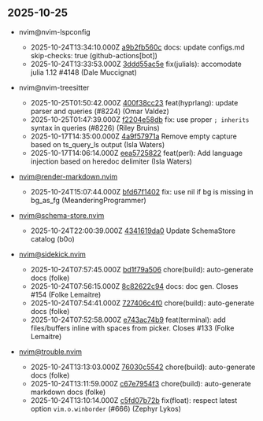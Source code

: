## 2025-10-25

* nvim@nvim-lspconfig
  - 2025-10-24T13:34:10.000Z [a9b2fb560c](https://github.com/neovim/nvim-lspconfig/commit/a9b2fb560c4ab22c10728fd5149dbd7b62aa4f69) docs: update configs.md skip-checks: true (github-actions[bot])
  - 2025-10-24T13:33:53.000Z [3ddd55ac5e](https://github.com/neovim/nvim-lspconfig/commit/3ddd55ac5eed414945ef51c5a65220996826f316) fix(julials): accomodate julia 1.12 #4148 (Dale Muccignat)

* nvim@nvim-treesitter
  - 2025-10-25T01:50:42.000Z [400f38cc23](https://github.com/nvim-treesitter/nvim-treesitter/commit/400f38cc23d89e1d8e77b11bccf830dfc74ec5fb) feat(hyprlang): update parser and queries (#8224) (Omar Valdez)
  - 2025-10-25T01:47:39.000Z [f2204e58db](https://github.com/nvim-treesitter/nvim-treesitter/commit/f2204e58dbb2031cb6783caa4541c4483edbb426) fix: use proper `; inherits` syntax in queries (#8226) (Riley Bruins)
  - 2025-10-17T14:35:00.000Z [4a9f57971a](https://github.com/nvim-treesitter/nvim-treesitter/commit/4a9f57971ae455f07922800973f2d0eccc818e3a) Remove empty capture based on ts_query_ls output (Isla Waters)
  - 2025-10-17T14:06:14.000Z [eea5725822](https://github.com/nvim-treesitter/nvim-treesitter/commit/eea5725822098255cc22233b053ba9d56aaf53b9) feat(perl): Add language injection based on heredoc delimiter (Isla Waters)

* nvim@render-markdown.nvim
  - 2025-10-24T15:07:44.000Z [bfd67f1402](https://github.com/MeanderingProgrammer/render-markdown.nvim/commit/bfd67f1402b97ac619cb538f4bbaed12a7fa89aa) fix: use nil if bg is missing in bg_as_fg (MeanderingProgrammer)

* nvim@schema-store.nvim
  - 2025-10-24T22:00:39.000Z [4341619da0](https://github.com/b0o/SchemaStore.nvim/commit/4341619da06779ae310ee9c3d6d70edfefed7152) Update SchemaStore catalog (b0o)

* nvim@sidekick.nvim
  - 2025-10-24T07:57:45.000Z [bd1f79a506](https://github.com/folke/sidekick.nvim/commit/bd1f79a506b7447d44873f78ffc0de7ea232bc88) chore(build): auto-generate docs (folke)
  - 2025-10-24T07:56:15.000Z [8c82622c94](https://github.com/folke/sidekick.nvim/commit/8c82622c94349c05483eccc721afd8d898b2b364) docs: doc gen. Closes #154 (Folke Lemaitre)
  - 2025-10-24T07:54:41.000Z [727406c4f0](https://github.com/folke/sidekick.nvim/commit/727406c4f0f8d690cd615e78932c676116af7fb9) chore(build): auto-generate docs (folke)
  - 2025-10-24T07:52:58.000Z [e743ac74b9](https://github.com/folke/sidekick.nvim/commit/e743ac74b90826d0b3a33f44c9906baa306e46b9) feat(terminal): add files/buffers inline with spaces from picker. Closes #133 (Folke Lemaitre)

* nvim@trouble.nvim
  - 2025-10-24T13:13:03.000Z [76030c5542](https://github.com/folke/trouble.nvim/commit/76030c5542c5d132aeeb467ca0ab370f3f79a697) chore(build): auto-generate docs (folke)
  - 2025-10-24T13:11:59.000Z [c67e7954f3](https://github.com/folke/trouble.nvim/commit/c67e7954f30946c65db4daeb3f9abaa541671e25) chore(build): auto-generate markdown docs (folke)
  - 2025-10-24T13:10:14.000Z [c5fd07b72b](https://github.com/folke/trouble.nvim/commit/c5fd07b72b69c35074f894b6b1217a821b7fb435) fix(float): respect latest option `vim.o.winborder` (#666) (Zephyr Lykos)